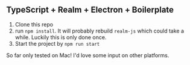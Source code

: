## TypeScript + Realm + Electron + Boilerplate


1. Clone this repo
2. run `npm install`. It will probably rebuild `realm-js` which could take a while. Luckily this is only done once. 
3. Start the project by `npm run start`

So far only tested on Mac! I'd love some input on other platforms. 
